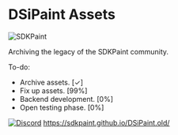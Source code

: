 # DSiPaint Assets
<p><img align="center" src="https://avatars.githubusercontent.com/u/130017968?s=200&v=4" alt="SDKPaint" /></p>


Archiving the legacy of the SDKPaint community.

To-do:
- Archive assets. [✓]
- Fix up assets. [99%]
- Backend development. [0%]
- Open testing phase. [0%]

[![Discord](https://tinyurl.com/2p9xchfn)](https://discord.gg/znMAEfN7Xm)
https://sdkpaint.github.io/DSiPaint.old/
